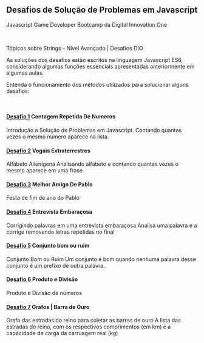 ## Desafios de Solução de Problemas em Javascript

Javascript Game Developer Bootcamp da Digital Innovation One

<br/>

Tópicos sobre Strings - Nível Avançado | Desafios DIO

As soluções dos desafios estão escritos na linguagem Javascript ES6, considerando algumas funções essenciais apresentadas anteriormente em algumas aulas.

Entenda o funcionamento dos métodos utilizados para solucionar alguns desafios:

<br/>

#### [Desafio 1](1-ContagemRepetidaDeNumeros.js) Contagem Repetida De Numeros

Introdução a Solução de Problemas em Javascript.
Contando quantas vezes o mesmo número aparece na lista.

#### [Desafio 2](2-VogaisExtraterrestres.js) Vogais Extraterrestres

Alfabeto Alienígena
Analisando alfabeto e contando quantas vezes o mesmo aparece em uma frase.

#### [Desafio 3](3-MelhorAmigoDePablo.js) Melhor Amigo De Pablo

Festa de fim de ano do Pablo

#### [Desafio 4](4-EntrevistaEmbaraçosa.js) Entrevista Embaraçosa

Corrigindo palavras em uma entrevista embaraçosa
Analisa uma palavra e a corrige removendo letras repetidas no final

#### [Desafio 5](5-ConjuntoBomRuim.js) Conjunto bom ou ruim

Conjunto Bom ou Ruim
Um conjunto é bom quando nenhuma palavra desse conjunto é um prefixo de outra palavra.

#### [Desafio 6](6-ProdutoeDivisao.js) Produto e Divisão

Produto e Divisão de números

#### [Desafio 7](7-BarraDeOuro.js) Grafos | Barra de Ouro

Grafo das estradas do reino para coletar as barras de ouro
A lista das estradas do reino, com os respectivos comprimentos (em km) e a capacidade de carga da carruagem real (kg)
